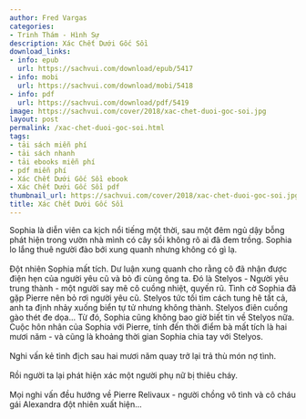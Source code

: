 ```yaml
---
author: Fred Vargas
categories:
- Trinh Thám - Hình Sự
description: Xác Chết Dưới Gốc Sồi
download_links:
- info: epub
  url: https://sachvui.com/download/epub/5417
- info: mobi
  url: https://sachvui.com/download/mobi/5418
- info: pdf
  url: https://sachvui.com/download/pdf/5419
image: https://sachvui.com/cover/2018/xac-chet-duoi-goc-soi.jpg
layout: post
permalink: /xac-chet-duoi-goc-soi.html
tags:
- tải sách miễn phí
- tải sách nhanh
- tải ebooks miễn phí
- pdf miễn phí
- Xác Chết Dưới Gốc Sồi ebook
- Xác Chết Dưới Gốc Sồi pdf
thumbnail_url: https://sachvui.com/cover/2018/xac-chet-duoi-goc-soi.jpg
title: Xác Chết Dưới Gốc Sồi
---
```


 <div class="item-desc text-justify"> <p>Sophia là diễn viên ca kịch nổi tiếng một thời, sau một đêm ngủ dậy bỗng phát hiện trong vườn nhà mình có cây sồi không rõ ai đã đem trồng. Sophia lo lắng thuê người đào bới xung quanh nhưng không có gì lạ.<br><br>Đột nhiên Sophia mất tích. Dư luận xung quanh cho rằng cô đã nhận được điện hẹn của người yêu cũ và bỏ đi cùng ông ta. Đó là Stelyos - Người yêu trung thành - một người say mê cô cuồng nhiệt, quyến rũ. Tình cờ Sophia đã gặp Pierre nên bỏ rơi người yêu cũ. Stelyos tức tối tìm cách tung hê tất cả, anh ta định nhảy xuống biển tự tử nhưng không thành. Stelyos điên cuồng gào thét đe dọa... Từ đó, Sophia cũng không bao giờ biết tin về Stelyos nữa. Cuộc hôn nhân của Sophia với Pierre, tính đến thời điểm bà mất tích là hai mươi năm - và cũng là khoảng thời gian Sophia chia tay với Stelyos.<br><br>Nghi vấn kẻ tình địch sau hai mươi năm quay trở lại trả thù món nợ tình.<br><br>Rồi người ta lại phát hiện xác một người phụ nữ bị thiêu cháy.<br><br>Mọi nghi vấn đều hướng về Pierre Relivaux - người chồng vô tình và cô cháu gái Alexandra đột nhiên xuất hiện...</p> </div>